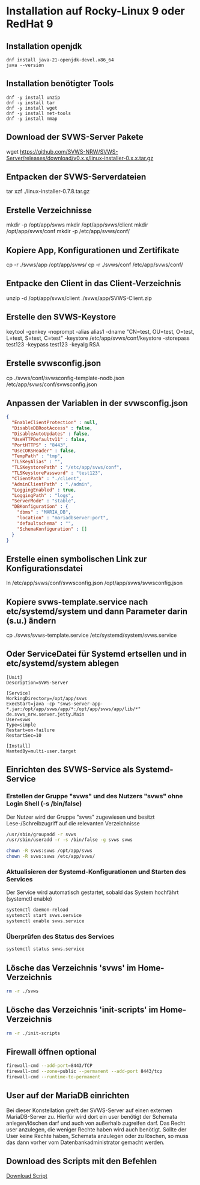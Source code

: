 # Installation auf Rocky-Linux 9 oder RedHat 9

## Installation openjdk

```
dnf install java-21-openjdk-devel.x86_64
java --version
```

## Installation benötigter Tools

```
dnf -y install unzip
dnf -y install tar
dnf -y install wget
dnf -y install net-tools
dnf -y install nmap
```

## Download der SVWS-Server Pakete

wget https://github.com/SVWS-NRW/SVWS-Server/releases/download/v0.x.x/linux-installer-0.x.x.tar.gz


## Entpacken der SVWS-Serverdateien

tar xzf ./linux-installer-0.7.8.tar.gz

## Erstelle Verzeichnisse

mkdir -p /opt/app/svws
mkdir /opt/app/svws/client
mkdir /opt/app/svws/conf
mkdir -p /etc/app/svws/conf/


## Kopiere App, Konfigurationen und Zertifikate
cp -r ./svws/app /opt/app/svws/
cp -r ./svws/conf /etc/app/svws/conf/

## Entpacke den Client in das Client-Verzeichnis
unzip -d /opt/app/svws/client  ./svws/app/SVWS-Client.zip

## Erstelle den SVWS-Keystore

keytool -genkey -noprompt -alias alias1 -dname "CN=test, OU=test, O=test, L=test, S=test, C=test" -keystore /etc/app/svws/conf/keystore -storepass test123 -keypass test123  -keyalg RSA

## Erstelle svwsconfig.json

cp ./svws/conf/svwsconfig-template-nodb.json /etc/app/svws/conf/svwsconfig.json

## Anpassen der Variablen in der svwsconfig.json

```json
{
  "EnableClientProtection" : null,
  "DisableDBRootAccess" : false,
  "DisableAutoUpdates" : false,
  "UseHTTPDefaultv11" : false,
  "PortHTTPS" : "8443",
  "UseCORSHeader" : false,
  "TempPath" : "tmp",
  "TLSKeyAlias" : "",
  "TLSKeystorePath" : "/etc/app/svws/conf",
  "TLSKeystorePassword" : "test123",
  "ClientPath" : "./client",
  "AdminClientPath" : "./admin",
  "LoggingEnabled" : true,
  "LoggingPath" : "logs",
  "ServerMode" : "stable",
  "DBKonfiguration" : {
    "dbms" : "MARIA_DB",
    "location" : "mariadbserver:port",
    "defaultschema" : "",
    "SchemaKonfiguration" : []
  }
}
```

## Erstelle einen symbolischen Link zur Konfigurationsdatei

ln /etc/app/svws/conf/svwsconfig.json /opt/app/svws/svwsconfig.json

## Kopiere svws-template.service nach etc/systemd/system und dann Parameter darin (s.u.) ändern

cp ./svws/svws-template.service /etc/systemd/system/svws.service

## Oder ServiceDatei für Systemd ertsellen und in etc/systemd/system  ablegen

```
[Unit]
Description=SVWS-Server

[Service]
WorkingDirectory=/opt/app/svws
ExecStart=java -cp "svws-server-app-*.jar:/opt/app/svws/app/*:/opt/app/svws/app/lib/*" de.svws_nrw.server.jetty.Main
User=svws
Type=simple
Restart=on-failure
RestartSec=10

[Install]
WantedBy=multi-user.target
```

## Einrichten des SVWS-Service als Systemd-Service

### Erstellen der Gruppe "svws" und des Nutzers "svws" ohne Login Shell (-s /bin/false)

Der Nutzer wird der Gruppe "svws" zugewiesen und besitzt Lese-/Schreibzugriff auf die relevanten Verzeichnisse

```bash
/usr/sbin/groupadd -r svws
/usr/sbin/useradd -r -s /bin/false -g svws svws

chown -R svws:svws /opt/app/svws
chown -R svws:svws /etc/app/svws/
```

### Aktualisieren der Systemd-Konfigurationen und Starten des Services

Der Service wird automatisch gestartet, sobald das System hochfährt (systemctl enable)

```bash
systemctl daemon-reload
systemctl start svws.service
systemctl enable svws.service
```

### Überprüfen des Status des Services

```bash
systemctl status svws.service
```

## Lösche das Verzeichnis 'svws' im Home-Verzeichnis

```bash
rm -r ./svws
```

## Lösche das Verzeichnis 'init-scripts' im Home-Verzeichnis

```bash
rm -r ./init-scripts
```

## Firewall öffnen optional

```bash
firewall-cmd --add-port=8443/TCP
firewall-cmd --zone=public --permanent --add-port 8443/tcp
firewall-cmd --runtime-to-permanent
```

## User auf der MariaDB einrichten

Bei dieser Konstellation greift der SVWS-Server auf einen externen MariaDB-Server zu.
Hierfür wird dort ein user benötigt der Schemata anlegen/löschen darf und auch von außerhalb zugreifen darf.
Das Recht user anzulegen, die weniger Rechte haben wird auch benötigt. 
Sollte der User keine Rechte haben, Schemata anzulegen oder zu löschen, so muss das dann vorher vom Datenbankadministrator gemacht werden.


## Download des Scripts mit den Befehlen

[Download Script](redhat_installer.sh)